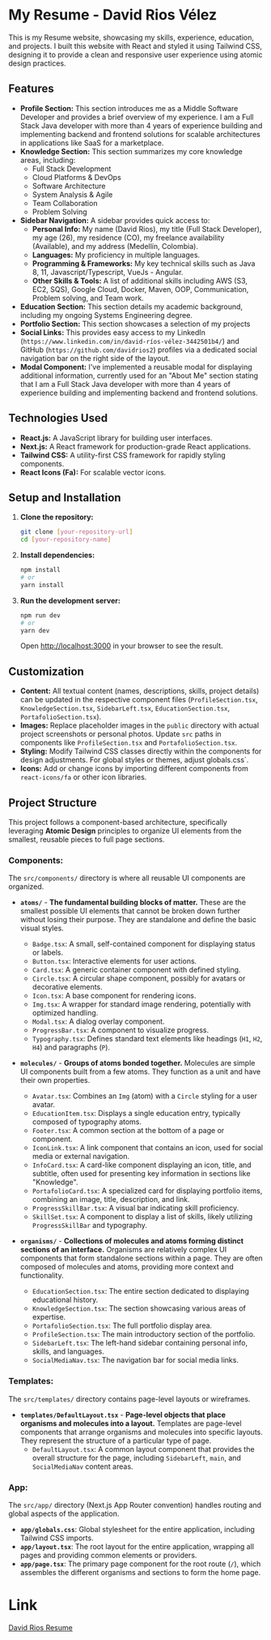 # My Resume - David Rios Vélez

This is my Resume website, showcasing my skills, experience, education, and projects. I built this website with React and styled it using Tailwind CSS, designing it to provide a clean and responsive user experience using atomic design practices.

## Features

* **Profile Section:** This section introduces me as a Middle Software Developer and provides a brief overview of my experience. I am a Full Stack Java developer with more than 4 years of experience building and implementing backend and frontend solutions for scalable architectures in applications like SaaS for a marketplace.
* **Knowledge Section:** This section summarizes my core knowledge areas, including:
    * Full Stack Development
    * Cloud Platforms & DevOps
    * Software Architecture
    * System Analysis & Agile
    * Team Collaboration
    * Problem Solving
* **Sidebar Navigation:** A sidebar provides quick access to:
    * **Personal Info:** My name (David Rios), my title (Full Stack Developer), my age (26), my residence (CO), my freelance availability (Available), and my address (Medellín, Colombia).
    * **Languages:** My proficiency in multiple languages.
    * **Programming & Frameworks:** My key technical skills such as Java 8, 11, Javascript/Typescript, VueJs - Angular.
    * **Other Skills & Tools:** A list of additional skills including AWS (S3, EC2, SQS), Google Cloud, Docker, Maven, OOP, Communication, Problem solving, and Team work.
* **Education Section:** This section details my academic background, including my ongoing Systems Engineering degree.
* **Portfolio Section:** This section showcases a selection of my projects 
* **Social Links:** This provides easy access to my LinkedIn (`https://www.linkedin.com/in/david-ríos-vélez-3442501b4/`) and GitHub (`https://github.com/davidrios2`) profiles via a dedicated social navigation bar on the right side of the layout.
* **Modal Component:** I've implemented a reusable modal for displaying additional information, currently used for an "About Me" section stating that I am a Full Stack Java developer with more than 4 years of experience building and implementing backend and frontend solutions.

## Technologies Used

* **React.js:** A JavaScript library for building user interfaces.
* **Next.js:** A React framework for production-grade React applications.
* **Tailwind CSS:** A utility-first CSS framework for rapidly styling components.
* **React Icons (Fa):** For scalable vector icons.

## Setup and Installation

1.  **Clone the repository:**
    ```bash
    git clone [your-repository-url]
    cd [your-repository-name]
    ```
2.  **Install dependencies:**
    ```bash
    npm install
    # or
    yarn install
    ```
3.  **Run the development server:**
    ```bash
    npm run dev
    # or
    yarn dev
    ```
    Open [http://localhost:3000](http://localhost:3000) in your browser to see the result.

## Customization

* **Content:** All textual content (names, descriptions, skills, project details) can be updated in the respective component files (`ProfileSection.tsx`, `KnowledgeSection.tsx`, `SidebarLeft.tsx`, `EducationSection.tsx`, `PortafolioSection.tsx`).
* **Images:** Replace placeholder images in the `public` directory with actual project screenshots or personal photos. Update `src` paths in components like `ProfileSection.tsx` and `PortafolioSection.tsx`.
* **Styling:** Modify Tailwind CSS classes directly within the components for design adjustments. For global styles or themes, adjust globals.css`.
* **Icons:** Add or change icons by importing different components from `react-icons/fa` or other icon libraries.

## Project Structure

This project follows a component-based architecture, specifically leveraging **Atomic Design** principles to organize UI elements from the smallest, reusable pieces to full page sections.

### Components:
The `src/components/` directory is where all reusable UI components are organized.

* **`atoms/`** - **The fundamental building blocks of matter.**
    These are the smallest possible UI elements that cannot be broken down further without losing their purpose. They are standalone and define the basic visual styles.
    * `Badge.tsx`: A small, self-contained component for displaying status or labels.
    * `Button.tsx`: Interactive elements for user actions.
    * `Card.tsx`: A generic container component with defined styling.
    * `Circle.tsx`: A circular shape component, possibly for avatars or decorative elements.
    * `Icon.tsx`: A base component for rendering icons.
    * `Img.tsx`: A wrapper for standard image rendering, potentially with optimized handling.
    * `Modal.tsx`: A dialog overlay component.
    * `ProgressBar.tsx`: A component to visualize progress.
    * `Typography.tsx`: Defines standard text elements like headings (`H1`, `H2`, `H4`) and paragraphs (`P`).

* **`molecules/`** - **Groups of atoms bonded together.**
    Molecules are simple UI components built from a few atoms. They function as a unit and have their own properties.
    * `Avatar.tsx`: Combines an `Img` (atom) with a `Circle` styling for a user avatar.
    * `EducationItem.tsx`: Displays a single education entry, typically composed of typography atoms.
    * `Footer.tsx`: A common section at the bottom of a page or component.
    * `IconLink.tsx`: A link component that contains an icon, used for social media or external navigation.
    * `InfoCard.tsx`: A card-like component displaying an icon, title, and subtitle, often used for presenting key information in sections like "Knowledge".
    * `PortafolioCard.tsx`: A specialized card for displaying portfolio items, combining an image, title, description, and link.
    * `ProgressSkillBar.tsx`: A visual bar indicating skill proficiency.
    * `SkillSet.tsx`: A component to display a list of skills, likely utilizing `ProgressSkillBar` and typography.

* **`organisms/`** - **Collections of molecules and atoms forming distinct sections of an interface.**
    Organisms are relatively complex UI components that form standalone sections within a page. They are often composed of molecules and atoms, providing more context and functionality.
    * `EducationSection.tsx`: The entire section dedicated to displaying educational history.
    * `KnowledgeSection.tsx`: The section showcasing various areas of expertise.
    * `PortafolioSection.tsx`: The full portfolio display area.
    * `ProfileSection.tsx`: The main introductory section of the portfolio.
    * `SidebarLeft.tsx`: The left-hand sidebar containing personal info, skills, and languages.
    * `SocialMediaNav.tsx`: The navigation bar for social media links.

### Templates:
The `src/templates/` directory contains page-level layouts or wireframes.

* **`templates/DefaultLayout.tsx`** - **Page-level objects that place organisms and molecules into a layout.**
    Templates are page-level components that arrange organisms and molecules into specific layouts. They represent the structure of a particular type of page.
    * `DefaultLayout.tsx`: A common layout component that provides the overall structure for the page, including `SidebarLeft`, `main`, and `SocialMediaNav` content areas.
  

### App:
The `src/app/` directory (Next.js App Router convention) handles routing and global aspects of the application.

* **`app/globals.css`**: Global stylesheet for the entire application, including Tailwind CSS imports.
* **`app/layout.tsx`**: The root layout for the entire application, wrapping all pages and providing common elements or providers.
* **`app/page.tsx`**: The primary page component for the root route (`/`), which assembles the different organisms and sections to form the home page.

# Link

[David Rios Resume](https://david-rios-portafolio.vercel.app)
